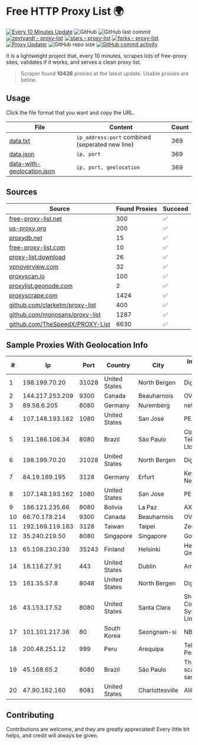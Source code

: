 
# Free HTTP Proxy List 🌍

[![Every 10 Minutes Update](https://github.com/mertguvencli/http-proxy-list/actions/workflows/main.yml/badge.svg?branch=main)](https://github.com/mertguvencli/http-proxy-list/actions/workflows/main.yml)
![GitHub](https://img.shields.io/github/license/mertguvencli/http-proxy-list)
![GitHub last commit](https://img.shields.io/github/last-commit/mertguvencli/http-proxy-list)
[![zevtyardt - proxy-list](https://img.shields.io/static/v1?label=zevtyardt&message=proxy-list&color=blue&logo=github)](https://github.com/zevtyardt/proxy-list "Go to GitHub repo")
[![stars - proxy-list](https://img.shields.io/github/stars/zevtyardt/proxy-list?style=social)](https://github.com/zevtyardt/proxy-list)
[![forks - proxy-list](https://img.shields.io/github/forks/zevtyardt/proxy-list?style=social)](https://github.com/zevtyardt/proxy-list)
[![Proxy Updater](https://github.com/zevtyardt/proxy-list/workflows/Proxy%20Updater/badge.svg)](https://github.com/zevtyardt/proxy-list/actions?query=workflow:"Proxy+Updater")
![GitHub repo size](https://img.shields.io/github/repo-size/zevtyardt/proxy-list)
[![GitHub commit activity](https://img.shields.io/github/commit-activity/m/zevtyardt/proxy-list?logo=commits)](https://github.com/zevtyardt/proxy-list/commits/main)

It is a lightweight project that, every 10 minutes, scrapes lots of free-proxy sites, validates if it works, and serves a clean proxy list.

> Scraper found **10426** proxies at the latest update. Usable proxies are below.

## Usage

Click the file format that you want and copy the URL.

|File|Content|Count|
|----|-------|-----|
|[data.txt](https://raw.githubusercontent.com/mertguvencli/http-proxy-list/main/proxy-list/data.txt)|`ip_address:port` combined (seperated new line)|369|
|[data.json](https://raw.githubusercontent.com/mertguvencli/http-proxy-list/main/proxy-list/data.json)|`ip, port`|369|
|[data-with-geolocation.json](https://raw.githubusercontent.com/mertguvencli/http-proxy-list/main/proxy-list/data-with-geolocation.json)|`ip, port, geolocation`|369|

## Sources

|Source|Found Proxies|Succeed|
|------|-------------|-------|
|[free-proxy-list.net](https://free-proxy-list.net)|300|✅|
|[us-proxy.org](https://www.us-proxy.org)|200|✅|
|[proxydb.net](http://proxydb.net)|15|✅|
|[free-proxy-list.com](https://free-proxy-list.com/?page=&port=&type%5B%5D=http&type%5B%5D=https&up_time=0&search=Search)|10|✅|
|[proxy-list.download](https://www.proxy-list.download/HTTP)|26|✅|
|[vpnoverview.com](https://vpnoverview.com/privacy/anonymous-browsing/free-proxy-servers)|32|✅|
|[proxyscan.io](https://www.proxyscan.io)|100|✅|
|[proxylist.geonode.com](https://proxylist.geonode.com/api/proxy-list?limit=300&page=1&sort_by=lastChecked&sort_type=desc&protocols=http,https)|2|✅|
|[proxyscrape.com](https://api.proxyscrape.com/v2/?request=displayproxies&protocol=http&timeout=10000&country=all&ssl=all&anonymity=all)|1424|✅|
|[github.com/clarketm/proxy-list](https://raw.githubusercontent.com/clarketm/proxy-list/master/proxy-list-raw.txt)|400|✅|
|[github.com/monosans/proxy-list](https://raw.githubusercontent.com/monosans/proxy-list/main/proxies/http.txt)|1287|✅|
|[github.com/TheSpeedX/PROXY-List](https://raw.githubusercontent.com/TheSpeedX/PROXY-List/master/http.txt)|6630|✅|


## Sample Proxies With Geolocation Info

|#|Ip|Port|Country|City|Internet Service Provider|
|-|--|----|-------|----|-------------------------|
|1|198.199.70.20|31028|United States|North Bergen|DigitalOcean, LLC|
|2|144.217.253.209|9300|Canada|Beauharnois|OVH SAS|
|3|89.58.6.205|8080|Germany|Nuremberg|netcup GmbH|
|4|107.148.193.162|1080|United States|San Jose|PEG TECH INC|
|5|191.186.106.34|8080|Brazil|São Paulo|Claro NXT Telecomunicacoes Ltda|
|6|198.199.70.20|31028|United States|North Bergen|DigitalOcean, LLC|
|7|84.19.189.195|3128|Germany|Erfurt|Keyweb AG IP Network|
|8|107.148.193.162|1080|United States|San Jose|PEG TECH INC|
|9|186.121.235.66|8080|Bolivia|La Paz|AXS Bolivia S. A.|
|10|66.70.178.214|9300|Canada|Beauharnois|OVH SAS|
|11|192.169.119.183|3128|Taiwan|Taipei|Zenlayer Inc|
|12|35.240.219.50|8080|Singapore|Singapore|Google LLC|
|13|65.108.230.239|35243|Finland|Helsinki|Hetzner Online GmbH|
|14|18.116.27.91|443|United States|Dublin|Amazon.com, Inc.|
|15|161.35.57.8|8048|United States|North Bergen|DigitalOcean, LLC|
|16|43.153.17.52|8080|United States|Santa Clara|Shenzhen Tencent Computer Systems Company Limited|
|17|101.101.217.36|80|South Korea|Seongnam-si|NBP|
|18|200.48.251.12|999|Peru|Arequipa|Telefonica del Peru S.A.A.|
|19|45.168.65.2|8080|Brazil|São Paulo|Thiago aparecido scaramuzza santana|
|20|47.90.162.160|8081|United States|Charlottesville|Alibaba.com LLC|



## Contributing

Contributions are welcome, and they are greatly appreciated! Every
little bit helps, and credit will always be given.

